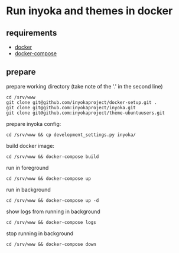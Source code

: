 Run inyoka and themes in docker
============================

requirements
-------------

 * [docker](https://docs.docker.com/install/linux/docker-ce/ubuntu)
 * [docker-compose](https://github.com/docker/compose/releases)

prepare
-------

prepare working directory (take note of the '.' in the second line)
```
cd /srv/www
git clone git@github.com/inyokaproject/docker-setup.git .
git clone git@github.com:inyokaproject/inyoka.git
git clone git@github.com:inyokaproject/theme-ubuntuusers.git
```

prepare inyoka config:

```cd /srv/www && cp development_settings.py inyoka/```

build docker image:

```cd /srv/www && docker-compose build```

run in foreground

```cd /srv/www && docker-compose up```

run in background

```cd /srv/www && docker-compose up -d```

show logs from running in background

```cd /srv/www && docker-compose logs```

stop running in background

```cd /srv/www && docker-compose down```


